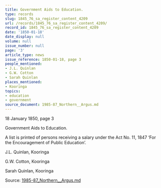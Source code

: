 ```yaml
---
title: Government Aids to Education.
type: records
slug: 1845_76_sa_register_content_4209
url: /records/1845_76_sa_register_content_4209/
record_id: 1845_76_sa_register_content_4209
date: '1850-01-18'
date_display: null
volume: null
issue_number: null
page: '3'
article_type: news
issue_reference: 1850-01-18, page 3
people_mentioned:
- J.L. Quinlan
- G.W. Cotton
- Sarah Quinlan
places_mentioned:
- Kooringa
topics:
- education
- government
source_document: 1985-87_Northern__Argus.md
---
```


18 January 1850, page 3

Government Aids to Education.

A list is printed of persons receiving a salary under the Act No. 11, 1847 ‘For the Encouragement of Public Education’. 

J.L. Quinlan, Kooringa

G.W. Cotton, Kooringa

Sarah Quinlan, Kooringa

Source: [1985-87_Northern__Argus.md](/downloads/markdown/1985-87_Northern__Argus.md)
